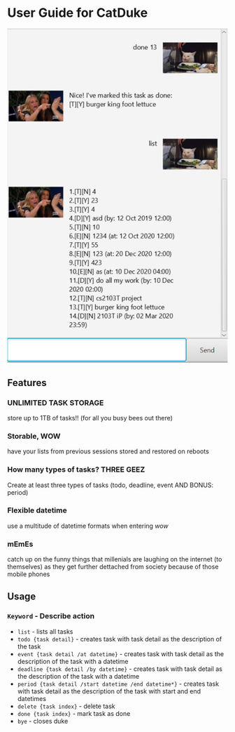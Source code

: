 # User Guide for CatDuke

![Image of Yaktocat](./Ui.png)

## Features 

### UNLIMITED TASK STORAGE
store up to 1TB of tasks!! (for all you busy bees out there)

### Storable, **WOW**
have your lists from previous sessions stored and restored on reboots

### How many types of tasks? THREE **GEEZ**
Create at least three types of tasks (todo, deadline, event AND BONUS: period)

### Flexible datetime
use a multitude of datetime formats when entering *wow*

### mEmEs
catch up on the funny things that millenials are laughing on the internet (to themselves) as they get further dettached from society because of those mobile phones

## Usage

### `Keyword` - Describe action

* `list` - lists all tasks 
* `todo {task detail}` - creates task with task detail as the description of the task
* `event {task detail /at datetime}` - creates task with task detail as the description of the task with a datetime
* `deadline {task detail /by datetime}` - creates task with task detail as the description of the task with a datetime
* `period {task detail /start datetime /end datetime*}` - creates task with task detail as the description of the task with start and end datetimes
* `delete {task index}` - delete task
* `done {task index}` - mark task as done
* `bye` - closes duke